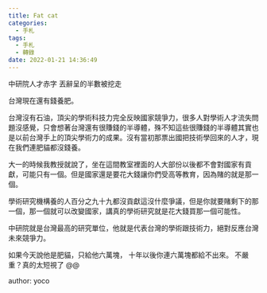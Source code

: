 ```yaml
---
title: Fat cat
categories:
  - 手札
tags:
  - 手札
  - 轉錄
date: 2022-01-21 14:36:49
---
```

中研院人才赤字 丟辭呈的半數被挖走

台灣現在還有錢養肥。

台灣沒有石油，頂尖的學術科技力完全反映國家競爭力，很多人對學術人才流失問題沒感覺，只會想著台灣還有很賺錢的半導體，殊不知這些很賺錢的半導體其實也是以前台灣手上的頂尖學術力的成果。沒有當初那票出國把技術學回來的人才，現在我們連肥貓都沒錢養。

大一的時候我教授就說了，坐在這間教室裡面的人大部份以後都不會對國家有貢獻，可能只有一個。但是國家還是要花大錢讓你們受高等教育，因為賭的就是那一個。

學術研究機構養的人百分之九十九都沒貢獻這沒什麼爭議，但是你就要賭剩下的那一個，那一個就可以改變國家，講真的學術研究就是花大錢買那一個可能性。

中研院就是台灣最高的研究單位，他就是代表台灣的學術跟技術力，絕對反應台灣未來競爭力。

如果今天說他是肥貓，只給他六萬塊，
十年以後你連六萬塊都給不出來。
不嚴重？真的太短視了 @@

author: yoco
